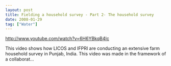 ```yaml
---
layout: post
title: Fielding a household survey - Part 2- The household survey
date: 2008-01-29
tag: ["Water"]
---
```


http://www.youtube.com/watch?v=6H6YBkqB4Ic  

This video shows how LICOS and IFPRI are conducting an extensive farm household survey in Punjab, India. This video was made in the framework of a collaborat...